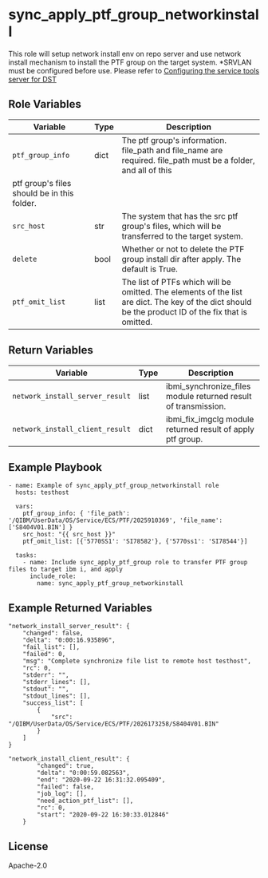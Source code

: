sync_apply_ptf_group_networkinstall
=========
This role will setup network install env on repo server and use network install mechanism to install the PTF group on the target system.
*SRVLAN must be configured before use. Please refer to <a href="https://www.ibm.com/docs/en/i/7.5?topic=server-configuring-service-tools-dst" target="_blank">Configuring the service tools server for DST</a>

Role Variables
--------------

| Variable              | Type          | Description                                                        |
|-----------------------|---------------|--------------------------------------------------------------------|
| `ptf_group_info`      | dict          | The ptf group's information. file_path and file_name are required. file_path must be a folder, and all of this
ptf group's files should be in this folder. |
| `src_host`            | str           | The system that has the src ptf group's files, which will be transferred to the target system.|
| `delete`              | bool          | Whether or not to delete the PTF group install dir after apply. The default is True.  |
| `ptf_omit_list`       | list          | The list of PTFs which will be omitted. The elements of the list are dict. The key of the dict should be the product ID of the fix that is omitted.  |

Return Variables
--------------

| Variable              | Type          | Description                                               |
|-----------------------|---------------|-----------------------------------------------------------|
| `network_install_server_result`         | list          | ibmi_synchronize_files module returned result of transmission.               |
| `network_install_client_result`        | dict          | ibmi_fix_imgclg module returned result of apply ptf group.                 |

Example Playbook
----------------
```
- name: Example of sync_apply_ptf_group_networkinstall role
  hosts: testhost

  vars:
    ptf_group_info: { 'file_path': '/QIBM/UserData/OS/Service/ECS/PTF/2025910369', 'file_name': ['S8404V01.BIN'] }
    src_host: "{{ src_host }}"
    ptf_omit_list: [{'5770SS1': 'SI78582'}, {'5770ss1': 'SI78544'}]

  tasks:
    - name: Include sync_apply_ptf_group role to transfer PTF group files to target ibm i, and apply
      include_role:
        name: sync_apply_ptf_group_networkinstall

```
Example Returned Variables
----------------
```
"network_install_server_result": {
    "changed": false,
    "delta": "0:00:16.935896",
    "fail_list": [],
    "failed": 0,
    "msg": "Complete synchronize file list to remote host testhost",
    "rc": 0,
    "stderr": "",
    "stderr_lines": [],
    "stdout": "",
    "stdout_lines": [],
    "success_list": [
        {
            "src": "/QIBM/UserData/OS/Service/ECS/PTF/2026173258/S8404V01.BIN"
        }
    ]
}

"network_install_client_result": {
        "changed": true,
        "delta": "0:00:59.082563",
        "end": "2020-09-22 16:31:32.095409",
        "failed": false,
        "job_log": [],
        "need_action_ptf_list": [],
        "rc": 0,
        "start": "2020-09-22 16:30:33.012846"
    }

```
License
-------

Apache-2.0
